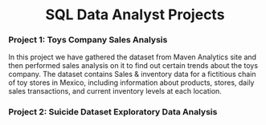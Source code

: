 <h1 align="center">SQL Data Analyst Projects</h1>

<h3>Project 1: Toys Company Sales Analysis</h3>
In this project we have gathered the dataset from Maven Analytics site and then performed sales analysis on it to find out certain trends about the toys company.
The dataset contains Sales & inventory data for a fictitious chain of toy stores in Mexico, including information about products, stores, daily sales transactions, and current inventory levels at each location.

<h3>Project 2: Suicide Dataset Exploratory Data Analysis</h3>
